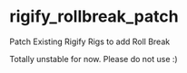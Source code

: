 # rigify_rollbreak_patch
Patch Existing Rigify Rigs to add Roll Break

Totally unstable for now. Please do not use :)
